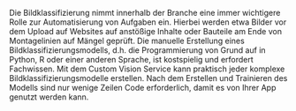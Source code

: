 Die Bildklassifizierung nimmt innerhalb der Branche eine immer wichtigere Rolle zur Automatisierung von Aufgaben ein. Hierbei werden etwa Bilder vor dem Upload auf Websites auf anstößige Inhalte oder Bauteile am Ende von Montagelinien auf Mängel geprüft. Die manuelle Erstellung eines Bildklassifizierungsmodells, d.h. die Programmierung von Grund auf in Python, R oder einer anderen Sprache, ist kostspielig und erfordert Fachwissen. Mit dem Custom Vision Service kann praktisch jeder komplexe Bildklassifizierungsmodelle erstellen. Nach dem Erstellen und Trainieren des Modells sind nur wenige Zeilen Code erforderlich, damit es von Ihrer App genutzt werden kann.